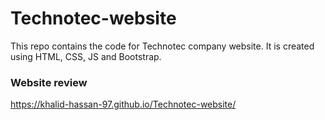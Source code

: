 # Technotec-website

This repo contains the code for Technotec company website. It is created using HTML, CSS, JS and Bootstrap.

### Website review

https://khalid-hassan-97.github.io/Technotec-website/
